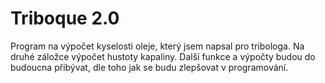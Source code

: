 # Triboque 2.0
Program na výpočet kyselosti oleje, který jsem napsal pro tribologa.
Na druhé záložce výpočet hustoty kapaliny.
Další funkce a výpočty budou do budoucna přibývat, dle toho jak se budu zlepšovat v programování.
